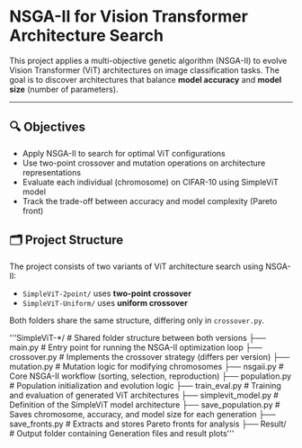 # NSGA-II for Vision Transformer Architecture Search

This project applies a multi-objective genetic algorithm (NSGA-II) to evolve Vision Transformer (ViT) architectures on image classification tasks. The goal is to discover architectures that balance **model accuracy** and **model size** (number of parameters).

---

## 🔍 Objectives

- Apply NSGA-II to search for optimal ViT configurations
- Use two-point crossover and mutation operations on architecture representations
- Evaluate each individual (chromosome) on CIFAR-10 using SimpleViT model
- Track the trade-off between accuracy and model complexity (Pareto front)

## 🗂 Project Structure

The project consists of two variants of ViT architecture search using NSGA-II:
- `SimpleViT-2point/` uses **two-point crossover**
- `SimpleViT-Uniform/` uses **uniform crossover**

Both folders share the same structure, differing only in `crossover.py`.

'''SimpleViT-*/ # Shared folder structure between both versions
├── main.py # Entry point for running the NSGA-II optimization loop
├── crossover.py # Implements the crossover strategy (differs per version)
├── mutation.py # Mutation logic for modifying chromosomes
├── nsgaii.py # Core NSGA-II workflow (sorting, selection, reproduction)
├── population.py # Population initialization and evolution logic
├── train_eval.py # Training and evaluation of generated ViT architectures
├── simplevit_model.py # Definition of the SimpleViT model architecture
├── save_population.py # Saves chromosome, accuracy, and model size for each generation
├── save_fronts.py # Extracts and stores Pareto fronts for analysis
├── Result/ # Output folder containing Generation files and result plots'''
